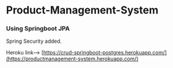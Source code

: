 # Product-Management-System 
### Using Springboot JPA
Spring Security added.

Heroku link--> [https://crud-springboot-postgres.herokuapp.com/](https://productmanagement-system.herokuapp.com/)
